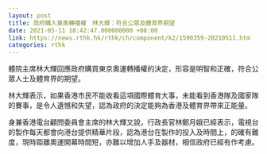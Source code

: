 ```yaml
---
layout: post
title: 政府購入東奧轉播權　林大輝：符合公眾及體育界期望
date: 2021-05-11 18:42:47.000000000 +08:00
link: https://news.rthk.hk/rthk/ch/component/k2/1590359-20210511.htm
categories: rthk
---
```


體院主席林大輝回應政府購買東京奧運轉播權的決定，形容是明智和正確，符合公眾人士及體育界的期望。

林大輝表示，如果香港巿民不能收看這項國際體育大事，未能看到香港隊及國家隊的賽事，是令人遺憾和失望，認為政府的決定能夠為香港及體育界帶來正能量。

身兼香港電台顧問委員會主席的林大輝又說，行政長官林鄭月娥已經表示，電視台的製作每天都會向港台提供精華片段，認為港台在製作的投入及時間上，的確有難度，現時距離奧運開幕時間短，亦難以增加人手及器材，相信政府已經有作考慮。
